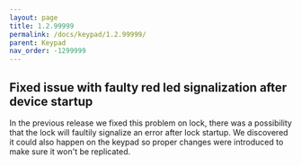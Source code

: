 ```yaml
---
layout: page
title: 1.2.99999
permalink: /docs/keypad/1.2.99999/
parent: Keypad
nav_order: -1299999
---
```


## Fixed issue with faulty red led signalization after device startup 

In the previous release we fixed this problem on lock, there was a possibility that the lock will faultily signalize an error after lock startup. 
We discovered it could also happen on the keypad so proper changes were introduced to make sure it won't be replicated. 

